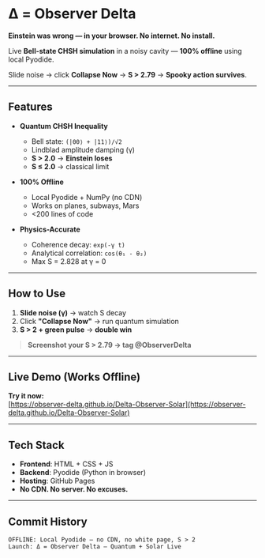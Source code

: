 # Δ = Observer Delta

**Einstein was wrong — in your browser. No internet. No install.**

Live **Bell-state CHSH simulation** in a noisy cavity — **100% offline** using local Pyodide.

Slide noise → click **Collapse Now** → **S > 2.79** → **Spooky action survives**.

---

## Features

- **Quantum CHSH Inequality**  
  - Bell state: `(|00⟩ + |11⟩)/√2`  
  - Lindblad amplitude damping (γ)  
  - **S > 2.0** → **Einstein loses**  
  - **S ≤ 2.0** → classical limit

- **100% Offline**  
  - Local Pyodide + NumPy (no CDN)  
  - Works on planes, subways, Mars  
  - <200 lines of code

- **Physics-Accurate**  
  - Coherence decay: `exp(-γ t)`  
  - Analytical correlation: `cos(θ₁ - θ₂)`  
  - Max S = 2.828 at γ = 0

---

## How to Use

1. **Slide noise (γ)** → watch S decay  
2. Click **"Collapse Now"** → run quantum simulation  
3. **S > 2 + green pulse** → **double win**

> **Screenshot your S > 2.79 → tag @ObserverDelta**

---

## Live Demo (Works Offline)

**Try it now:**  
[https://observer-delta.github.io/Delta-Observer-Solar](https://observer-delta.github.io/Delta-Observer-Solar)

---

## Tech Stack

- **Frontend**: HTML + CSS + JS  
- **Backend**: Pyodide (Python in browser)  
- **Hosting**: GitHub Pages  
- **No CDN. No server. No excuses.**

---

## Commit History

```text
OFFLINE: Local Pyodide — no CDN, no white page, S > 2
Launch: Δ = Observer Delta — Quantum + Solar Live
